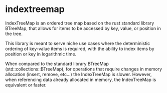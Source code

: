 # indextreemap
IndexTreeMap is an ordered tree map based on the rust standard library BTreeMap,
that allows for items to be accessed by key, value, or position in the tree.

This library is meant to serve niche use cases where the deterministic
ordering of key-value items is required, with the ability to index items
by position or key in logarithmic time.

When compared to the standard library BTreeMap (std::collections::BTreeMap),
for operations that require changes in memory allocation (insert, remove, etc...)
the IndexTreeMap is slower. However, when referencing data already allocated in 
memory, the IndexTreeMap is equivalent or faster.
<!-- 
---

## Methods

### IndexTreeMap::new()
Makes a new, empty IndexTreeMap.

Does not allocate anything on its own.
**Example**
Basic usage:
```rust
use indextreemap::IndexTreeMap;

let mut map = IndexTreeMap::new();
map.insert(1, "a".to_string());
```    

### IndexTreeMap::insert()
Insert a key-value pair into the map.  
**Example**
Basic usage:
```rust
use indextreemap::IndexTreeMap;

let mut tree = IndexTreeMap::new();
tree.insert(1, "a".to_string());
assert!(!tree.is_empty());
```

### IndexTreeMap::clear()

Clears the map, removing all elements.
Does not allocate anything on its own.

**Example**
Basic usage:
```rust
use indextreemap::IndexTreeMap;

let mut map = IndexTreeMap::new();
map.insert(1, "a".to_string());
map.clear();
assert!(map.is_empty());
```

### IndexTreeMap::len()

Returns the size of the map.

**Example**
Basic usage:
```rust
use indextreemap::IndexTreeMap;

let mut map = IndexTreeMap::new();
map.insert(1, "a".to_string());
assert_eq!(map.len(), 1);
```

### IndexTreeMap::is_empty()

Returns true if the map contains no elements.

**Example**
Basic usage:
```rust
use indextreemap::IndexTreeMap;

let mut map = IndexTreeMap::new();
assert!(map.is_empty());
map.insert(1, "a".to_string());
assert!(!map.is_empty());
```

### IndexTreeMap::contains_key()

Returns true if the map contains a value for the specified key.
The key may be any borrowed form of the map’s key type, but the
ordering on the borrowed form must match the ordering on the key type.

**Example**
Basic usage:
```rust
use indextreemap::IndexTreeMap;

let mut tree = IndexTreeMap::new();
tree.insert(1, "a".to_string());
assert_eq!(tree.contains_key(&1), true);
assert_eq!(tree.contains_key(&2), false);
```

### IndexTreeMap::contains_index()

Returns true if the map contains an item in the index position.

**Example**
Basic usage:
```rust
use indextreemap::IndexTreeMap;

let mut tree = IndexTreeMap::new();
tree.insert(1, "a".to_string());
assert_eq!(tree.contains_index(0), true);
assert_eq!(tree.contains_index(1), false);
```

### IndexTreeMap::get()

Returns a reference to the value corresponding to the key.
The key may be any borrowed form of the map’s key type, but the
ordering on the borrowed form must match the ordering on the key type.

**Example**
Basic usage:
```rust
use indextreemap::IndexTreeMap;

let mut tree = IndexTreeMap::new();
tree.insert(1, "a".to_string());
assert_eq!(tree.get(&1), Some(&"a".to_string()));
assert_eq!(tree.get(&2), None);
```

### IndexTreeMap::get_key_value()

Returns the key-value pair corresponding to the supplied key.
The supplied key may be any borrowed form of the map’s key type, but
the ordering on the borrowed form must match the ordering on the key type.

**Example**
Basic usage:
```rust
use indextreemap::IndexTreeMap;

let mut tree = IndexTreeMap::new();
tree.insert(1, "a".to_string());
assert_eq!(tree.get_key_value(&1), (Some(&1), Some(&"a".to_string())));
assert_eq!(tree.get_key_value(&2), (None, None));
```

### IndexTreeMap::get_from_index()

Returns a reference to the value corresponding to the index.

**Example**
Basic usage:
```rust
use indextreemap::IndexTreeMap;

let mut tree = IndexTreeMap::new();
tree.insert(1, "a".to_string());
assert_eq!(tree.get_from_index(0), Some(&"a".to_string()));
assert_eq!(tree.get_from_index(1), None);
```

### IndexTreeMap::get_key_from_index()

Returns a reference to the key corresponding to the index.

**Example**
Basic usage:
```rust
use indextreemap::IndexTreeMap;

let mut tree = IndexTreeMap::new();
tree.insert(1, "a".to_string());
assert_eq!(tree.get_key_from_index(0), Some(&1));
assert_eq!(tree.get_key_from_index(1), None);
```

### IndexTreeMap::get_key_value_from_index()

Returns a reference to the key-value pair corresponding to the index.

**Example**
Basic usage:
```rust
use indextreemap::IndexTreeMap;

let mut tree = IndexTreeMap::new();
tree.insert(1, "a".to_string());
assert_eq!(tree.get_key_value_from_index(0), (Some(&1), Some(&"a".to_string())));
assert_eq!(tree.get_key_value_from_index(1), (None, None));
```

### IndexTreeMap::get_first_key()

Returns a reference to the first key in the map.

**Example**
Basic usage:
```rust
use indextreemap::IndexTreeMap;

let mut tree = IndexTreeMap::new();
tree.insert(1, "a".to_string());
assert_eq!(tree.get_first_key(), Some(&1));
```

### IndexTreeMap::get_first_value()

Returns a reference to the first value in the map.

**Example**
Basic usage:
```rust
use indextreemap::IndexTreeMap;

let mut tree = IndexTreeMap::new();
tree.insert(1, "a".to_string());
assert_eq!(tree.get_first_value(), Some(&"a".to_string()));
```

### IndexTreeMap::get_first_key_value()

Returns a reference to the first key-value pair in the map.

**Example**
Basic usage:
```rust
use indextreemap::IndexTreeMap;

let mut tree = IndexTreeMap::new();
tree.insert(1, "a".to_string());
assert_eq!(tree.get_first_key_value(), (Some(&1),Some(&"a".to_string())));
```

### IndexTreeMap::get_last_key()

Returns a reference to the last key in the map.

**Example**
Basic usage:
```rust
use indextreemap::IndexTreeMap;
let mut tree = IndexTreeMap::new();

tree.insert(1, "a".to_string());
tree.insert(2, "b".to_string());
assert_eq!(tree.get_last_key(), Some(&2));
```

### IndexTreeMap::get_last_value()

Returns a reference to the first value in the map.

**Example**
Basic usage:
```rust
use indextreemap::IndexTreeMap;

let mut tree = IndexTreeMap::new();
tree.insert(1, "a".to_string());
tree.insert(2, "b".to_string());
assert_eq!(tree.get_last_value(), Some(&"b".to_string()));
```

### IndexTreeMap::get_last_key_value()

Returns a reference to the last key-value pair in the map.

**Example**
Basic usage:
```rust
use indextreemap::IndexTreeMap;

let mut tree = IndexTreeMap::new();
tree.insert(1, "a".to_string());
tree.insert(2, "b".to_string());
assert_eq!(tree.get_last_key_value(), (Some(&2),Some(&"b".to_string())));
```

### IndexTreeMap::iter()

Gets an iterator over the entries of the map, sorted by key.

**Example**
Basic usage:
```rust
use std::collections::BTreeMap;

let mut map = BTreeMap::new();
map.insert(3, "c");
map.insert(2, "b");
map.insert(1, "a");

let (first_key, first_value) = map.iter().next().unwrap();
assert_eq!((*first_key, *first_value), (1, "a"));
```

### IndexTreeMap::into_iter() ***to be implemented***

Creates a consuming iterator visiting all the keys, in sorted order. The map cannot be used after calling this.

**Example**
Basic usage:
```rust
use std::collections::BTreeMap;

let mut map = BTreeMap::new();
map.insert(2, "b");
map.insert(1, "a");

let items: Vec<(i32, &str)> = map.into_iter().collect();
assert_eq!(items, [(1, "a"), (2, "b")]);
```

### IndexTreeMap::keys()

Gets an iterator over the keys of the map, in sorted order.

**Example**
Basic usage:
```rust
use std::collections::IndexTreeMap;

let mut map = IndexTreeMap::new();
map.insert(3, "c");
map.insert(2, "b");
map.insert(1, "a");

let first_key = map.keys().next().unwrap();
assert_eq!(first_key, Some(&1));
```

### IndexTreeMap::values()

Gets an iterator over the values of the map, in sorted order.

**Example**
Basic usage:
```rust
use std::collections::IndexTreeMap;

let mut map = IndexTreeMap::new();
map.insert(3, "c");
map.insert(2, "b");
map.insert(1, "a");

let first_value = map.values().next().unwrap();
assert_eq!(first_value, Some(&"a"));
```



### IndexTreeMap::remove()

Removes an item from the map from its corresponding key, returning the key-value pair that was previously in the map.

**Example**
Basic usage:
```rust
use indextreemap::IndexTreeMap;

let mut tree = IndexTreeMap::new();
tree.insert(1, "a".to_string());
assert_eq!(tree.remove(&1), (Some(1), Some("a".to_string())));
assert_eq!(tree.remove(&2), (None, None));
```

### IndexTreeMap::remove_from_index() ***to be implemented***

Removes an item from the map from its corresponding index, returning the key-value pair that was previously in the map.

**Example**
Basic usage:
```rust
use indextreemap::IndexTreeMap;
let mut tree = IndexTreeMap::new();
tree.insert(1, "a".to_string());
assert_eq!(tree.remove_from_index(0), (Some(1), Some("a".to_string())));
assert_eq!(tree.remove_from_index(1), (None, None));
```

### IndexTreeMap::replace()

Replaces an item from the map from its corresponding key, returning the key-value pair that was previously in the map.

**Example**
Basic usage:
```rust
use indextreemap::IndexTreeMap;

let mut tree = IndexTreeMap::new();
tree.insert(1, "a".to_string());
tree.replace(1, "b".to_string());
assert_eq!(tree.get(&1), Some(&"b".to_string()));
```

### IndexTreeMap::replace_index()

Replaces an item from the map from its corresponding index, returning the key-value pair that was previously in the map.

**Example**
Basic usage:
```rust
use indextreemap::IndexTreeMap;

let mut tree = IndexTreeMap::new();
tree.insert(1, "a".to_string());
tree.replace_index(0, "b".to_string());
assert_eq!(tree.get(&1), Some(&"b".to_string()));
```

### IndexTreeMap::split_off()

Split the map into two at the given key. Returns everything after the given key, including the key.

**Example**
Basic usage:
```rust
use indextreemap::IndexTreeMap;
let mut a = IndexTreeMap::new();
a.insert(1, "a");
a.insert(2, "b");
a.insert(3, "c");
a.insert(17, "d");
a.insert(41, "e");

let b = a.split_off(&3);

assert_eq!(a.len(), 2);
assert_eq!(b.len(), 3);
assert_eq!(a.get(&1), Some(&"a"));
assert_eq!(a.get(&2), Some(&"b"));
assert_eq!(a.get(&3), None);

assert_eq!(b.get(&3), Some(&"c"));
assert_eq!(b.get(&17), Some(&"d"));
assert_eq!(b.get(&41), Some(&"e"));
```

### IndexTreeMap::split_off_from_index()

Splits the map into two at the given key. Returns everything after the given key, including the key.

**Example**
Basic usage:
```rust
use indextreemap::IndexTreeMap;
let mut a = IndexTreeMap::new();
a.insert(1, "a");
a.insert(2, "b");
a.insert(3, "c");
a.insert(17, "d");
a.insert(41, "e");

let b = a.split_off_from_index(2);

assert_eq!(a.len(), 2);
assert_eq!(b.len(), 3);
assert_eq!(a.get(&1), Some(&"a"));
assert_eq!(a.get(&2), Some(&"b"));
assert_eq!(a.get(&3), None);

assert_eq!(b.get(&3), Some(&"c"));
assert_eq!(b.get(&17), Some(&"d"));
assert_eq!(b.get(&41), Some(&"e"));
``` -->